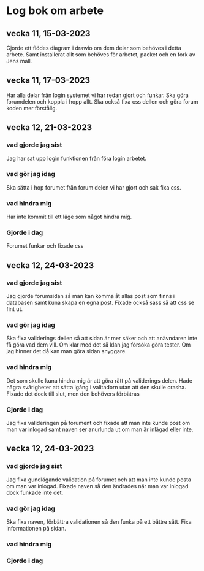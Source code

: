 # Log bok om arbete

## vecka 11, 15-03-2023
Gjorde ett flödes diagram i drawio om dem delar som behöves i detta arbete.
Samt installerat  allt som behöves för arbetet, packet och en fork av Jens mall. 

## vecka 11, 17-03-2023
Har alla delar från login systemet vi har redan gjort och funkar.
Ska göra forumdelen och koppla i hopp allt. 
Ska också fixa css dellen och göra forum koden mer förstålig.  

## vecka 12, 21-03-2023
### vad gjorde jag sist 
Jag har sat upp login funktionen från föra login arbetet. 

### vad gör jag idag 
Ska sätta i hop forumet från forum delen vi har gjort och sak fixa css.

### vad hindra mig
Har inte kommit till ett läge som något hindra mig.

### Gjorde i dag 
Forumet funkar och fixade css 

## vecka 12, 24-03-2023
### vad gjorde jag sist 
Jag gjorde forumsidan så man kan komma åt allas post som finns i databasen samt kuna skapa en egna post.
Fixade också sass så att css se fint ut. 

### vad gör jag idag 
Ska fixa validerings dellen så att sidan är mer säker och att anävndaren inte få göra vad dem vill. 
Om klar med det så klan jag försöka göra tester.
Om jag hinner det då kan man göra sidan snyggare. 

### vad hindra mig
Det som skulle kuna hindra mig är att göra rätt på validerings delen.
Hade några svårigheter att sätta igång i valitadorn utan att den skulle crasha.
Fixade det dock till slut, men den behövers förbätras 

### Gjorde i dag 
Jag fixa valideringen på forument och fixade att man inte kunde post om man var inlogad samt naven ser anurlunda ut om man är inlågad eller inte. 

## vecka 12, 24-03-2023
### vad gjorde jag sist 
Jag fixa gundlägande validation på forumet och att man inte kunde posta om man var inlogad. Fixade naven så den ändrades när man var inlogad dock funkade inte det. 

### vad gör jag idag 
Ska fixa naven, förbättra validationen så den funka på ett bättre sätt. Fixa informationen på sidan. 

### vad hindra mig


### Gjorde i dag 
